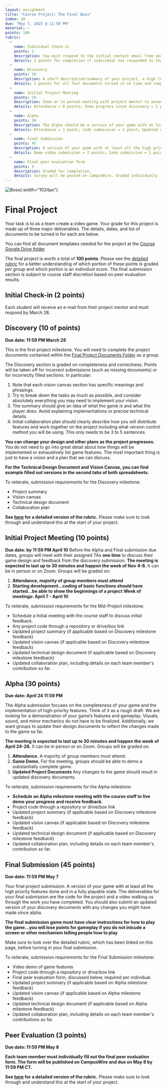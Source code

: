 ```yaml
---
layout: assignment
title: "Course Project: The Final Boss"
index: 10
due: "May 7, 2025 @ 11:59 PM"
material: ~
points: 100
rubric:
  -
    name: Individual Check-in
    points: 2
    description: You must respond to the initial contact email from your project mentor before the Discovery documents are due
    details: 2 points for completion if individual has responded to the initial contact email on time
  -
    name: Discovery
    points: 10
    description: A short description/summary of your project, a high level vision canvas, a technical design document, and a collaboration plan.
    details: 1 points for all four documents turned in on time and completed; Summary = 1 point; Vision canvas = 3 points; Technical design document = 3 points; Collaboration plan = 2 points. Graded per team. 
  - 
    name: Initial Project Meeting
    points: 10
    description: Zoom or in-person meeting with project mentor to answer question and describe progress since design submission.
    details: Attendance = 8 points; Some progress since discovery = 2 points; Graded per team. 
  - 
    name: Alpha
    points: 30
    description: The Alpha should be a version of your game with at least the core gameplay completed and playable.
    details: Attendance = 1 point; Code submission = 1 point; Updated documents submission = 1 point; Updated collaboration plan = 1 point; Functioning game = 6 points; High priority features implementation = 10 points; Visual elements = 10 points. Graded per team. 
  -
    name: Final Submission
    points: 45
    description: A version of your game with at least all the high priority features done and in a fully playable state. 
    details: Demo video submission = 2 points; Code submission = 1 point; Updated documents submission = 1 point; Updated collaboration plan = 1 point; Functioning game = 5 points; High priority features implementation = 15 points; Low priority features implementation = 5 points; Visual elements = 10 points; Audio elements = 5 points. Graded individually, depends on peer evaluation. 
  - 
    name: Final peer evaluation form
    points: 3
    description: Graded for completion. 
    details: Survey will be posted on CampusWire. Graded individually 
---
```


![Boss](https://github.com/illinois-cs498gd/illinois-cs498gd.github.io/raw/main/img/dh.jpg){:width="1024px"}


# Final Project
Your task is to as a team create a video game. Your grade for this project is made up of three major deliverables. The details, dates, and list of documents to be turned in for each are below.


You can find all document templates needed for the project at the [Course Google Drive folder](https://drive.google.com/drive/folders/1G6Jt7JKCdktTcALsBy6WtPQnr2JSAeT5?usp=sharing)


The final project is worth a total of **100 points**. Please see the [detailed rubric](https://docs.google.com/document/d/1DL8LW0lQmasXj3AwdqR42hc1X3tRWq48LYYpht-WKB8/edit?usp=sharing) for a better understanding of which portion of these points is graded *per group* and which portion is an *individual score*. The final submission section is subject to course staff discretion based on peer evaluation results. 

## Initial Check-in (2 points)
Each student will receive an e-mail from their project mentor and must respond by March 28.

## Discovery (10 of points)
**Due date: 11:59 PM March 28**

This is the first project milestone. You will need to complete the project documents contained within the [Final Project Documents Folder](https://drive.google.com/drive/folders/1G6Jt7JKCdktTcALsBy6WtPQnr2JSAeT5?usp=sharing) as a group.

The Discovery section is graded on completeness and correctness. Points will be taken off for incorrect submissions (such as missing documents) or for incorrectly filled sections. In particular:
1. Note that each vision canvas section has specific meanings and phrasings. 
2. Try to break down the tasks as much as possible, and consider absolutely everything you may need to implement your vision.
3. The summary should give an idea of what the game *is* and what the player *does*. Avoid explaining implementations or precise technical details. 
4. Initial collaboration plan should clearly describe how you will distribute features and work together on the project including what version control method you will be using. This only needs to be 3 to 5 sentences.

**You can change your design and other plans as the project progresses.** You do not need to go into great detail about how things will be implemented or exhaustively list game features. The most important thing is just to have a vision and a plan that we can discuss.

**For the Technical Design Document and Vision Canvas, you can find example filled out versions in the second tabs of both spreadsheets.**

To reiterate, submission requirements for the Discovery milestone: 
* Project summary
* Vision canvas
* Technical design document
* Collaboration plan

**See [here](https://docs.google.com/document/d/1DL8LW0lQmasXj3AwdqR42hc1X3tRWq48LYYpht-WKB8/edit?usp=sharing) for a detailed version of the rubric.** Please make sure to look through and understand this at the start of your project. 


## Initial Project Meeting (10 points)
**Due date: by 11:59 PM April 10**
Before the Alpha and Final submission due dates, groups will meet with their assigned TAs **one time** to discuss their game design and feedback from the discovery submission. **The meeting is expected to last up to 30 minutes and happen the week of Nov 4-8.** It can be in person or on Zoom. Groups will be graded on:
1. **Attendance, majority of group members must attend**
2. **Starting development...coding of basic functions should have started...be able to show the beginnings of a project**
**Week of meetings: April 7 - April 10**

To reiterate, submission requirements for the Mid-Project milestone: 
* Schedule a Initial meeting with the course staff to discuss initial feedback. 
* Any project code through a repository or drive/box link
* Updated project summary (if applicable based on Discovery milestone feedback) 
* Updated vision canvas (if applicable based on Discovery milestone feedback) 
* Updated technical design document (if applicable based on Discovery milestone feedback) 
* Updated collaboration plan, including details on each team member's contribution so far. 

## Alpha (30 points)
**Due date: April 24 11:59 PM**

The Alpha submission focuses on the completeness of your game and the implementation of high-priority features. Think of it as a rough draft. We are looking for a demonstration of your game’s features and gameplay. Visuals, sound, and minor mechanics do not have to be finalized. Additionally, we want groups to update their design documents to reflect the changes made to the game so far.

**The meeting is expected to last up to 30 minutes and happen the week of April 24-28.** It can be in person or on Zoom.  Groups will be graded on:

1. **Attendance.** A majority of group members must attend.
2. **Game Demo.** For the meeting, groups should be able to demo a substantially complete game.
3. **Updated Project Documents** Any changes to the game should result in updated discovery documents.

To reiterate, submission requirements for the Alpha milestone: 
* **Schedule an Alpha milestone meeting with the course staff to live demo your progress and receive feedback.** 
* Project code through a repository or drive/box link
* Updated project summary (if applicable based on Discovery milestone feedback) 
* Updated vision canvas (if applicable based on Discovery milestone feedback) 
* Updated technical design document (if applicable based on Discovery milestone feedback) 
* Updated collaboration plan, including details on each team member's contribution so far. 


## Final Submission (45 points)
**Due date: 11:59 PM May 7**

Your final project submission. A version of your game with at least all the high priority features done and in a fully playable state. The deliverables for your final submission are the code for the project and a video walking us through the work you have completed. You should also submit an updated version of your discovery documents with any changes you might have made since alpha.

**The final submission game must have clear instructions for how to play the game...you will lose points for gameplay if you do not inlcude a screen or other mechanism telling people how to play**

Make sure to look over the detailed rubric, which has been linked on this page, before turning in your final submission. 

To reiterate, submission requirements for the Final Submission milestone: 
* Video demo of game features
* Project code through a repository or drive/box link
* Final peer evaluation form, discussed below, required per individual. 
* Updated project summary (if applicable based on Alpha milestone feedback) 
* Updated vision canvas (if applicable based on Alpha milestone feedback) 
* Updated technical design document (if applicable based on Alpha milestone feedback) 
* Updated collaboration plan, including details on each team member's contributions so far.

## Peer Evaluation (3 points)
**Due date: 11:59 PM May 8**

**Each team member must individually fill out the final peer evaluation form. The form will be published on CampusWire and due on May 8 by 11:59 PM CT.** 


**See [here](https://docs.google.com/document/d/1DL8LW0lQmasXj3AwdqR42hc1X3tRWq48LYYpht-WKB8/edit?usp=sharing) for a detailed version of the rubric.** Please make sure to look through and understand this at the start of your project. 

